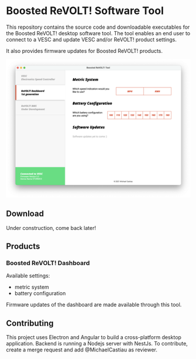# Boosted ReVOLT! Software Tool

This repository contains the source code and downloadable executables for the Boosted ReVOLT! desktop software tool. The tool enables an end user to connect to a VESC and update VESC and/or ReVOLT! product settings.

It also provides firmware updates for Boosted ReVOLT! products.

![screenshot](./screenshots/home.png)

## Download

Under construction, come back later!

## Products
### Boosted ReVOLT! Dashboard

Available settings:
- metric system
- battery configuration

Firmware updates of the dashboard are made available through this tool.

## Contributing

This project uses Electron and Angular to build a cross-platform desktop application. Backend is running a Nodejs server with NestJs. To contribute, create a merge request and add @MichaelCastiau as reviewer.
